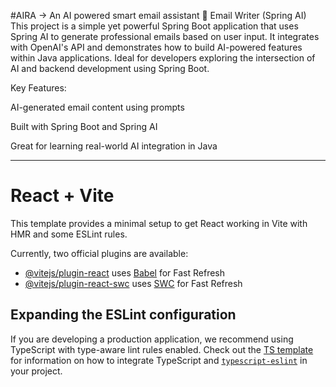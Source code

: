 #AIRA -> An AI powered smart email assistant
🚀 Email Writer (Spring AI)
This project is a simple yet powerful Spring Boot application that uses Spring AI to generate professional emails based on user input. It integrates with OpenAI's API and demonstrates how to build AI-powered features within Java applications. Ideal for developers exploring the intersection of AI and backend development using Spring Boot.

Key Features:

AI-generated email content using prompts

Built with Spring Boot and Spring AI

Great for learning real-world AI integration in Java


-----------------------------------------------------------------------------------------------------------------------------------------------------------------------------------
# React + Vite

This template provides a minimal setup to get React working in Vite with HMR and some ESLint rules.

Currently, two official plugins are available:

- [@vitejs/plugin-react](https://github.com/vitejs/vite-plugin-react/blob/main/packages/plugin-react) uses [Babel](https://babeljs.io/) for Fast Refresh
- [@vitejs/plugin-react-swc](https://github.com/vitejs/vite-plugin-react/blob/main/packages/plugin-react-swc) uses [SWC](https://swc.rs/) for Fast Refresh

## Expanding the ESLint configuration

If you are developing a production application, we recommend using TypeScript with type-aware lint rules enabled. Check out the [TS template](https://github.com/vitejs/vite/tree/main/packages/create-vite/template-react-ts) for information on how to integrate TypeScript and [`typescript-eslint`](https://typescript-eslint.io) in your project.

